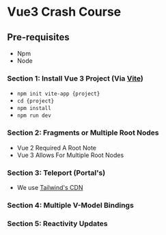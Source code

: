 # Vue3 Crash Course

## Pre-requisites
- Npm
- Node


### Section 1: Install Vue 3 Project (Via [Vite](https://github.com/vitejs/vite#how-and-why)) 
- `npm init vite-app {project}`
- `cd {project}`
- `npm install`
- `npm run dev`

### Section 2: Fragments or Multiple Root Nodes
- Vue 2 Required A Root Note
- Vue 3 Allows For Multiple Root Nodes

### Section 3: Teleport (Portal's)
- We use [Tailwind's CDN](https://tailwindcss.com/docs/installation/#using-tailwind-via-cdn)

### Section 4: Multiple V-Model Bindings

### Section 5: Reactivity Updates